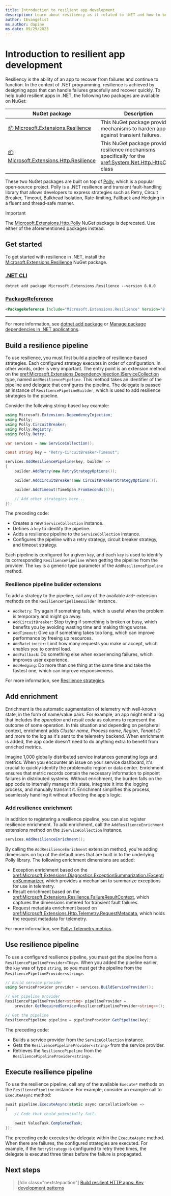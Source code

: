 ```yaml
---
title: Introduction to resilient app development
description: Learn about resiliency as it related to .NET and how to build a resilience pipeline.
author: IEvangelist
ms.author: dapine
ms.date: 09/29/2023
---
```


# Introduction to resilient app development

Resiliency is the ability of an app to recover from failures and continue to function. In the context of .NET programming, resilience is achieved by designing apps that can handle failures gracefully and recover quickly. To help build resilient apps in .NET, the following two packages are available on NuGet:

| NuGet package | Description |
|--|--|
| [📦 Microsoft.Extensions.Resilience](https://www.nuget.org/packages/Microsoft.Extensions.Resilience) | This NuGet package provides mechanisms to harden apps against transient failures. |
| [📦 Microsoft.Extensions.Http.Resilience](https://www.nuget.org/packages/Microsoft.Extensions.Http.Resilience) | This NuGet package provides resilience mechanisms specifically for the <xref:System.Net.Http.HttpClient> class |

These two NuGet packages are built on top of [Polly](https://github.com/App-vNext/Polly), which is a popular open-source project. Polly is a .NET resilience and transient fault-handling library that allows developers to express strategies such as Retry, Circuit Breaker, Timeout, Bulkhead Isolation, Rate-limiting, Fallback and Hedging in a fluent and thread-safe manner.

> [!IMPORTANT]
> The [Microsoft.Extensions.Http.Polly](https://www.nuget.org/packages/Microsoft.Extensions.Http.Polly) NuGet package is deprecated. Use either of the aforementioned packages instead.

## Get started

To get started with resilience in .NET, install the [Microsoft.Extensions.Resilience](https://www.nuget.org/packages/Microsoft.Extensions.Resilience) NuGet package.

### [.NET CLI](#tab/dotnet-cli)

```dotnetcli
dotnet add package Microsoft.Extensions.Resilience --version 8.0.0
```

### [PackageReference](#tab/package-reference)

```xml
<PackageReference Include="Microsoft.Extensions.Resilience" Version="8.0.0" />
```

---

For more information, see [dotnet add package](../tools/dotnet-add-package.md) or [Manage package dependencies in .NET applications](../tools/dependencies.md).

## Build a resilience pipeline

To use resilience, you must first build a pipeline of resilience-based strategies. Each configured strategy executes in order of configuration. In other words, order is very important. The entry point is an extension method on the <xref:Microsoft.Extensions.DependencyInjection.IServiceCollection> type, named `AddResiliencePipeline`. This method takes an identifier of the pipeline and delegate that configures the pipeline. The delegate is passed an instance of `ResiliencePipelineBuilder`, which is used to add resilience strategies to the pipeline.

Consider the following string-based `key` example:

```csharp
using Microsoft.Extensions.DependencyInjection;
using Polly;
using Polly.CircuitBreaker;
using Polly.Registry;
using Polly.Retry;

var services = new ServiceCollection();

const string key = "Retry-CircuitBreaker-Timeout";

services.AddResiliencePipeline(key, builder =>
{
    builder.AddRetry(new RetryStrategyOptions());

    builder.AddCircuitBreaker(new CircuitBreakerStrategyOptions());

    builder.AddTimeout(TimeSpan.FromSeconds(5));

    // Add other strategies here...
});
```

The preceding code:

- Creates a new `ServiceCollection` instance.
- Defines a `key` to identify the pipeline.
- Adds a resilience pipeline to the `ServiceCollection` instance.
- Configures the pipeline with a retry strategy, circuit breaker strategy, and timeout strategy.

Each pipeline is configured for a given `key`, and each `key` is used to identify its corresponding `ResiliencePipeline` when getting the pipeline from the provider. The `key` is a generic type parameter of the `AddResiliencePipeline` method.

### Resilience pipeline builder extensions

To add a strategy to the pipeline, call any of the available `Add*` extension methods on the `ResiliencePipelineBuilder` instance.

- `AddRetry`: Try again if something fails, which is useful when the problem is temporary and might go away.
- `AddCircuitBreaker`: Stop trying if something is broken or busy, which benefits you by avoiding wasting time and making things worse.
- `AddTimeout`: Give up if something takes too long, which can improve performance by freeing up resources.
- `AddRateLimiter`: Limit how many requests you make or accept, which enables you to control load.
- `AddFallback`: Do something else when experiencing failures, which improves user experience.
- `AddHedging`: Do more than one thing at the same time and take the fastest one, which can improve responsiveness.

For more information, see [Resilience strategies](https://www.pollydocs.org/strategies/index.html).

## Add enrichment

Enrichment is the automatic augmentation of telemetry with well-known state, in the form of name/value pairs. For example, an app might emit a log that includes the _operation_ and _result code_ as columns to represent the outcome of some operation. In this situation and depending on peripheral context, enrichment adds _Cluster name_, _Process name_, _Region_, _Tenant ID_ and more to the log as it's sent to the telemetry backend. When enrichment is added, the app code doesn't need to do anything extra to benefit from enriched metrics.

Imagine 1,000 globally distributed service instances generating logs and metrics. When you encounter an issue on your service dashboard, it's crucial to quickly identify the problematic region or data center. Enrichment ensures that metric records contain the necessary information to pinpoint failures in distributed systems. Without enrichment, the burden falls on the app code to internally manage this state, integrate it into the logging process, and manually transmit it. Enrichment simplifies this process, seamlessly handling it without affecting the app's logic.

### Add resilience enrichment

In addition to registering a resilience pipeline, you can also register resilience enrichment. To add enrichment, call the `AddResilienceEnrichment` extensions method on the `IServiceCollection` instance.

```csharp
services.AddResilienceEnrichment();
```

By calling the `AddResilienceEnrichment` extension method, you're adding dimensions on top of the default ones that are built in to the underlying Polly library. The following enrichment dimensions are added:

- Exception enrichment based on the <xref:Microsoft.Extensions.Diagnostics.ExceptionSummarization.IExceptionSummarizer>, which provides a mechanism to summarize exceptions for use in telemetry.
- Result enrichment based on the <xref:Microsoft.Extensions.Resilience.FailureResultContext>, which captures the dimensions metered for transient fault failures.
- Request metadata enrichment based on <xref:Microsoft.Extensions.Http.Telemetry.RequestMetadata>, which holds the request metadata for telemetry.

For more information, see [Polly: Telemetry metrics](https://www.pollydocs.org/advanced/telemetry.html#metrics).

## Use resilience pipeline

To use a configured resilience pipeline, you must get the pipeline from a `ResiliencePipelineProvider<TKey>`. When you added the pipeline earlier, the `key` was of type `string`, so you must get the pipeline from the `ResiliencePipelineProvider<string>`.

```csharp
// Build service provider
using ServiceProvider provider = services.BuildServiceProvider();

// Get pipeline provider
ResiliencePipelineProvider<string> pipelineProvider =
    provider.GetRequiredService<ResiliencePipelineProvider<string>>();

// Get the pipeline
ResiliencePipeline pipeline = pipelineProvider.GetPipeline(key);
```

The preceding code:

- Builds a service provider from the `ServiceCollection` instance.
- Gets the `ResiliencePipelineProvider<string>` from the service provider.
- Retrieves the `ResiliencePipeline` from the `ResiliencePipelineProvider<string>`.

## Execute resilience pipeline

To use the resilience pipeline, call any of the available `Execute*` methods on the `ResiliencePipeline` instance. For example, consider an example call to `ExecuteAsync` method:

```csharp
await pipeline.ExecuteAsync(static async cancellationToken =>
{
    // Code that could potentially fail.

    await ValueTask.CompletedTask;
});
```

The preceding code executes the delegate within the `ExecuteAsync` method. When there are failures, the configured strategies are executed. For example, if the `RetryStrategy` is configured to retry three times, the delegate is executed three times before the failure is propagated.

## Next steps

> [!div class="nextstepaction"]
> [Build resilient HTTP apps: Key development patterns](http-resilience.md)
